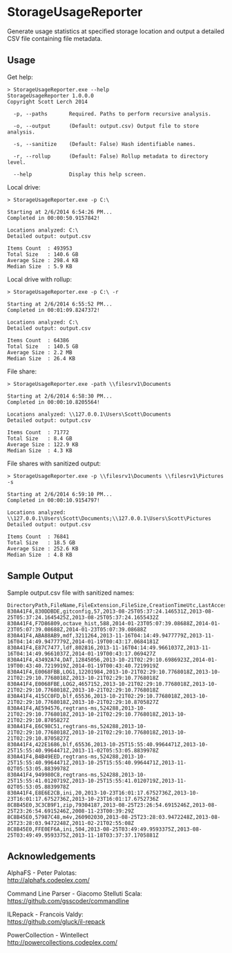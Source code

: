 StorageUsageReporter
====================

Generate usage statistics at specified storage location and output a detailed CSV file containing file metadata.

Usage
-----

Get help:

	> StorageUsageReporter.exe --help
	StorageUsageReporter 1.0.0.0
	Copyright Scott Lerch 2014
	
	  -p, --paths       Required. Paths to perform recursive analysis.
	
	  -o, --output      (Default: output.csv) Output file to store analysis.
	
	  -s, --sanitize    (Default: False) Hash identifiable names.
	
	  -r, --rollup      (Default: False) Rollup metadata to directory level.
	
	  --help            Display this help screen.
	  
Local drive:

	> StorageUsageReporter.exe -p C:\
	
	Starting at 2/6/2014 6:54:26 PM...
	Completed in 00:00:50.9157842!
	
	Locations analyzed: C:\
	Detailed output: output.csv
	
	Items Count  : 493953
	Total Size   : 140.6 GB
	Average Size : 298.4 KB
	Median Size  : 5.9 KB

Local drive with rollup:

	> StorageUsageReporter.exe -p C:\ -r
	
	Starting at 2/6/2014 6:55:52 PM...
	Completed in 00:01:09.8247372!
	
	Locations analyzed: C:\
	Detailed output: output.csv
	
	Items Count  : 64386
	Total Size   : 140.5 GB
	Average Size : 2.2 MB
	Median Size  : 26.4 KB

File share:

	> StorageUsageReporter.exe -path \\filesrv1\Documents
	
	Starting at 2/6/2014 6:58:30 PM...
	Completed in 00:00:10.8205564!
	
	Locations analyzed: \\127.0.0.1\Users\Scott\Documents
	Detailed output: output.csv
	
	Items Count  : 71772
	Total Size   : 8.4 GB
	Average Size : 122.9 KB
	Median Size  : 4.3 KB

File shares with sanitized output:

	> StorageUsageReporter.exe -p \\filesrv1\Documents \\filesrv1\Pictures -s
	
	Starting at 2/6/2014 6:59:10 PM...
	Completed in 00:00:10.9154797!
	
	Locations analyzed: \\127.0.0.1\Users\Scott\Documents;\\127.0.0.1\Users\Scott\Pictures
	Detailed output: output.csv
	
	Items Count  : 76841
	Total Size   : 18.5 GB
	Average Size : 252.6 KB
	Median Size  : 4.8 KB

Sample Output
-------------

Sample output.csv file with sanitized names:

    DirectoryPath,FileName,FileExtension,FileSize,CreationTimeUtc,LastAccessTimeUtc,LastWriteTimeUtc
    830A41F4,830DDBDE,gitconfig,57,2013-08-25T05:37:24.146531Z,2013-08-25T05:37:24.1645425Z,2013-08-25T05:37:24.1655432Z
    830A41F4,F7D86809,octave_hist,588,2014-01-23T05:07:39.08688Z,2014-01-23T05:07:39.08688Z,2014-01-23T05:07:39.08688Z
    830A41F4,ABA88AB9,mdf,3211264,2013-11-16T04:14:49.9477779Z,2013-11-16T04:14:49.9477779Z,2014-01-19T00:43:17.0684181Z
    830A41F4,E87C7477,ldf,802816,2013-11-16T04:14:49.9661037Z,2013-11-16T04:14:49.9661037Z,2014-01-19T00:43:17.069427Z
    830A41F4,43492A74,DAT,12845056,2013-10-21T02:29:10.6986923Z,2014-01-19T00:43:40.7219919Z,2014-01-19T00:43:40.7219919Z
    830A41F4,E0068FBB,LOG1,12201984,2013-10-21T02:29:10.7768018Z,2013-10-21T02:29:10.7768018Z,2013-10-21T02:29:10.7768018Z
    830A41F4,E0068FBE,LOG2,4657152,2013-10-21T02:29:10.7768018Z,2013-10-21T02:29:10.7768018Z,2013-10-21T02:29:10.7768018Z
    830A41F4,415CC0FD,blf,65536,2013-10-21T02:29:10.7768018Z,2013-10-21T02:29:10.7768018Z,2013-10-21T02:29:10.8705827Z
    830A41F4,AE594576,regtrans-ms,524288,2013-10-21T02:29:10.7768018Z,2013-10-21T02:29:10.7768018Z,2013-10-21T02:29:10.8705827Z
    830A41F4,E6C98C51,regtrans-ms,524288,2013-10-21T02:29:10.7768018Z,2013-10-21T02:29:10.7768018Z,2013-10-21T02:29:10.8705827Z
    830A41F4,422E1686,blf,65536,2013-10-25T15:55:40.9964471Z,2013-10-25T15:55:40.9964471Z,2013-11-02T05:53:05.8839978Z
    830A41F4,B4B49EED,regtrans-ms,524288,2013-10-25T15:55:40.9964471Z,2013-10-25T15:55:40.9964471Z,2013-11-02T05:53:05.8839978Z
    830A41F4,949980C8,regtrans-ms,524288,2013-10-25T15:55:41.0120719Z,2013-10-25T15:55:41.0120719Z,2013-11-02T05:53:05.8839978Z
    830A41F4,E8E6E2CB,ini,20,2013-10-23T16:01:17.6752736Z,2013-10-23T16:01:17.6752736Z,2013-10-23T16:01:17.6752736Z
    8C8B45E0,3C3CB9F1,zip,79304187,2013-08-25T23:26:54.6915246Z,2013-08-25T23:26:54.6915246Z,2008-11-23T00:39:29Z
    8C8B45E0,57987C48,m4v,260902030,2013-08-25T23:28:03.9472248Z,2013-08-25T23:28:03.9472248Z,2011-02-21T02:55:08Z
    8C8B45E0,FFE0EF6A,ini,504,2013-08-25T03:49:49.9593375Z,2013-08-25T03:49:49.9593375Z,2013-11-18T03:37:37.1705881Z


Acknowledgements
----------------

AlphaFS - Peter Palotas:  
http://alphafs.codeplex.com/

Command Line Parser - Giacomo Stelluti Scala:  
https://github.com/gsscoder/commandline

ILRepack - Francois Valdy:  
https://github.com/gluck/il-repack

PowerCollection - Wintellect  
http://powercollections.codeplex.com/